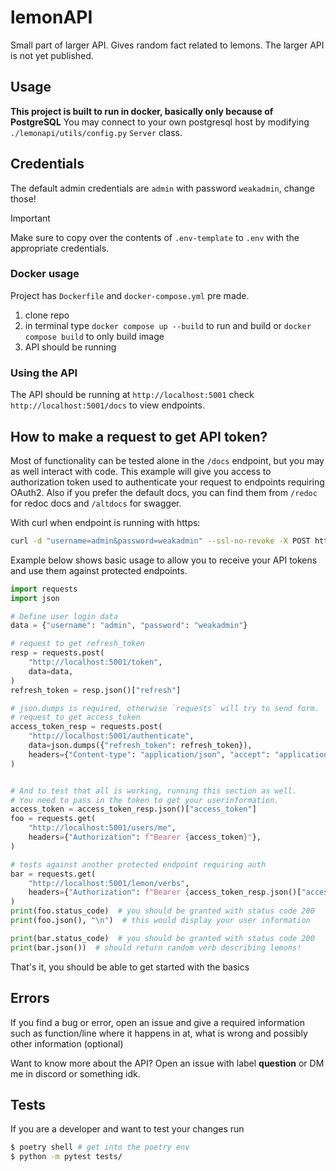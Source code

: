 # lemonAPI
Small part of larger API. Gives random fact related to lemons. The larger API is not yet published.

## Usage
**This project is built to run in docker, basically only because of PostgreSQL**
You may connect to your own postgresql host by modifying `./lemonapi/utils/config.py` ``Server`` class.

## Credentials
The default admin credentials are `admin` with password `weakadmin`, change those!
> [!IMPORTANT]
> Make sure to copy over the contents of `.env-template` to `.env` with the appropriate credentials.

### Docker usage
Project has `Dockerfile` and `docker-compose.yml` pre made.
1) clone repo
2) in terminal type `docker compose up --build` to run and build or `docker compose build` to only build image
3) API should be running

### Using the API

The API should be running at `http://localhost:5001` check `http://localhost:5001/docs` to view endpoints.

## How to make a request to get API token?
Most of functionality can be tested alone in the `/docs` endpoint, but you may as well interact with code.
This example will give you access to authorization token used to authenticate your request to endpoints requiring OAuth2.
Also if you prefer the default docs, you can find them from `/redoc` for redoc docs and `/altdocs` for swagger.

With curl when endpoint is running with https:
```bash
curl -d "username=admin&password=weakadmin" --ssl-no-revoke -X POST https://localhost:5001/token
```
Example below shows basic usage to allow you to receive your API tokens and use them against protected endpoints.
```py
import requests
import json

# Define user login data
data = {"username": "admin", "password": "weakadmin"}

# request to get refresh_token
resp = requests.post(
    "http://localhost:5001/token",
    data=data,
)
refresh_token = resp.json()["refresh"]

# json.dumps is required, otherwise `requests` will try to send form.
# request to get access_token
access_token_resp = requests.post(
    "http://localhost:5001/authenticate",
    data=json.dumps({"refresh_token": refresh_token}),
    headers={"Content-type": "application/json", "accept": "application/json"},
)


# And to test that all is working, running this section as well.
# You need to pass in the token to get your userinformation.
access_token = access_token_resp.json()["access_token"]
foo = requests.get(
    "http://localhost:5001/users/me",
    headers={"Authorization": f"Bearer {access_token}"},
)

# tests against another protected endpoint requiring auth
bar = requests.get(
    "http://localhost:5001/lemon/verbs",
    headers={"Authorization": f"Bearer {access_token_resp.json()["access_token"]}"},
)
print(foo.status_code)  # you should be granted with status code 200
print(foo.json(), "\n")  # this would display your user information

print(bar.status_code)  # you should be granted with status code 200
print(bar.json())  # should return random verb describing lemons!
```
That's it, you should be able to get started with the basics
## Errors

If you find a bug or error, open an issue and give a required information such as function/line where it happens in at, what is wrong and possibly other information (optional)

Want to know more about the API? Open an issue with label **question** or DM me in discord or something idk.

## Tests

If you are a developer and want to test your changes run 
```bash
$ poetry shell # get into the poetry env
$ python -m pytest tests/
```

